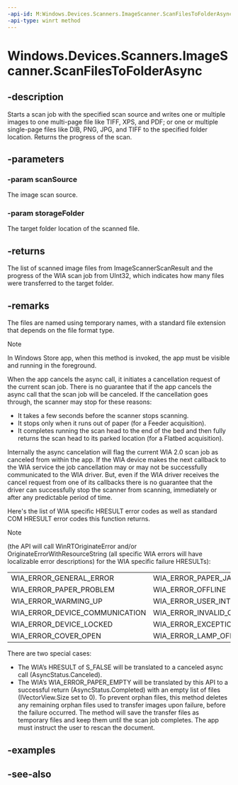 ----api-id: M:Windows.Devices.Scanners.ImageScanner.ScanFilesToFolderAsync(Windows.Devices.Scanners.ImageScannerScanSource,Windows.Storage.StorageFolder)
-api-type: winrt method
---<!-- Method syntaxpublic Windows.Foundation.IAsyncOperationWithProgress<Windows.Devices.Scanners.ImageScannerScanResult, uint> ScanFilesToFolderAsync(Windows.Devices.Scanners.ImageScannerScanSource scanSource, Windows.Storage.StorageFolder storageFolder)--># Windows.Devices.Scanners.ImageScanner.ScanFilesToFolderAsync## -descriptionStarts a scan job with the specified scan source and writes one or multiple images to one multi-page file like TIFF, XPS, and PDF; or one or multiple single-page files like DIB, PNG, JPG, and TIFF to the specified folder location. Returns the progress of the scan.## -parameters### -param scanSourceThe image scan source.### -param storageFolderThe target folder location of the scanned file.## -returnsThe list of scanned image files from ImageScannerScanResult and the progress of the WIA scan job from UInt32, which indicates how many files were transferred to the target folder.## -remarksThe files are named using temporary names, with a standard file extension that depends on the file format type.> [!NOTE]> In Windows Store app, when this method is invoked, the app must be visible and running in the foreground.When the app cancels the async call, it initiates a cancellation request of the current scan job. There is no guarantee that if the app cancels the async call that the scan job will be canceled. If the cancellation goes through, the scanner may stop for these reasons:+ It takes a few seconds before the scanner stops scanning.+ It stops only when it runs out of paper (for a Feeder acquisition).+ It completes running the scan head to the end of the bed and then fully returns the scan head to its parked location (for a Flatbed acquisition).Internally the async cancelation will flag the current WIA 2.0 scan job as canceled from within the app. If the WIA device makes the next callback to the WIA service the job cancellation may or may not be successfully communicated to the WIA driver. But, even if the WIA driver receives the cancel request from one of its callbacks there is no guarantee that the driver can successfully stop the scanner from scanning, immediately or after any predictable period of time.Here's the list of WIA specific HRESULT error codes as well as standard COM HRESULT error codes this function returns. > [!NOTE]> (the API will call WinRTOriginateError and/or OriginateErrorWithResourceString (all specific WIA errors will have localizable error descriptions) for the WIA specific failure HRESULTs):<table>   <tr><td>WIA_ERROR_GENERAL_ERROR</td><td>WIA_ERROR_PAPER_JAM</td><td>WIA_ERROR_PAPER_EMPTY</td></tr>   <tr><td>WIA_ERROR_PAPER_PROBLEM</td><td>WIA_ERROR_OFFLINE</td><td>WIA_ERROR_BUSY</td></tr>   <tr><td>WIA_ERROR_WARMING_UP</td><td>WIA_ERROR_USER_INTERVENTION</td><td>WIA_ERROR_ITEM_DELETED</td></tr>   <tr><td>WIA_ERROR_DEVICE_COMMUNICATION</td><td>WIA_ERROR_INVALID_COMMAND</td><td>WIA_ERROR_INCORRECT_HARDWARE_SETTING</td></tr>   <tr><td>WIA_ERROR_DEVICE_LOCKED</td><td>WIA_ERROR_EXCEPTION_IN_DRIVER</td><td>WIA_ERROR_INVALID_DRIVER_RESPONSE</td></tr>   <tr><td>WIA_ERROR_COVER_OPEN</td><td>WIA_ERROR_LAMP_OFF</td><td>WIA_ERROR_MULTI_FEED</td></tr></table>There are two special cases:+ The WIA’s HRESULT of S_FALSE will be translated to a canceled async call (AsyncStatus.Canceled).+ The WIA’s WIA_ERROR_PAPER_EMPTY will be translated by this API to a successful return (AsyncStatus.Completed) with an empty list of files (IVectorView.Size set to 0).To prevent orphan files, this method deletes any remaining orphan files used to transfer images upon failure, before the failure occurred. The method will save the transfer files as temporary files and keep them until the scan job completes. The app must instruct the user to rescan the document.## -examples## -see-also